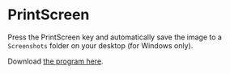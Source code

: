 # PrintScreen

Press the PrintScreen key and automatically save the image to a `Screenshots` folder on your desktop (for Windows only).

Download [the program here](https://github.com/j3soon/PrintScreen/releases/tag/v1.0.0).
